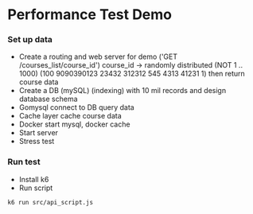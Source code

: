 # Performance Test Demo

### Set up data
* Create a routing and web server for demo ('GET /courses_list/course_id') course_id -> randomly distributed (NOT 1 .. 1000) (100 9090390123 23432 312312  545 4313  41231 1) then return course data
* Create  a DB (mySQL) (indexing) with 10 mil records and  design database schema
* Gomysql  connect to DB query data
* Cache layer cache course data
* Docker start mysql, docker cache
* Start server
* Stress test

### Run test 
* Install k6
* Run script 
```
k6 run src/api_script.js 
```